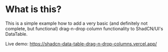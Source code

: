 # What is this?

This is a simple example how to add a very basic (and definitely not complete, but functional) drag-n-drop column functionality to ShadCN/UI's DataTable.

Live demo: https://shadcn-data-table-drag-n-drop-columns.vercel.app/
